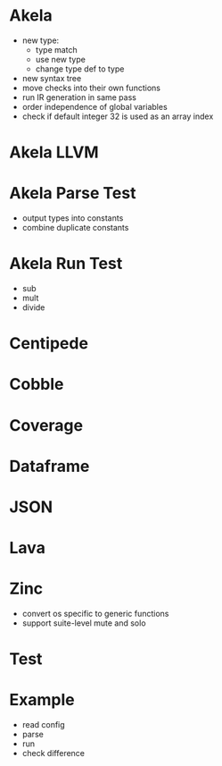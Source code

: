 # Akela
* new type:
  * type match
  * use new type
  * change type def to type
* new syntax tree
* move checks into their own functions
* run IR generation in same pass
* order independence of global variables
* check if default integer 32 is used as an array index

# Akela LLVM

# Akela Parse Test
* output types into constants
* combine duplicate constants

# Akela Run Test
* sub
* mult
* divide

# Centipede

# Cobble

# Coverage

# Dataframe

# JSON

# Lava

# Zinc
* convert os specific to generic functions
* support suite-level mute and solo

# Test

# Example
* read config
* parse
* run
* check difference
